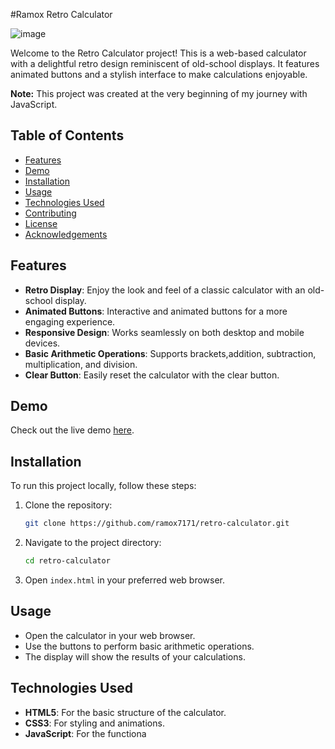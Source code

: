 #Ramox Retro Calculator 

![image](https://github.com/user-attachments/assets/eb9c1b6c-57ee-463d-b9b6-30b9246348f4)



Welcome to the Retro Calculator project! This is a web-based calculator with a delightful retro design reminiscent of old-school displays. It features animated buttons and a stylish interface to make calculations enjoyable.

**Note:** This project was created at the very beginning of my journey with JavaScript.

## Table of Contents

- [Features](#features)
- [Demo](#demo)
- [Installation](#installation)
- [Usage](#usage)
- [Technologies Used](#technologies-used)
- [Contributing](#contributing)
- [License](#license)
- [Acknowledgements](#acknowledgements)

## Features

- **Retro Display**: Enjoy the look and feel of a classic calculator with an old-school display.
- **Animated Buttons**: Interactive and animated buttons for a more engaging experience.
- **Responsive Design**: Works seamlessly on both desktop and mobile devices.
- **Basic Arithmetic Operations**: Supports brackets,addition, subtraction, multiplication, and division.
- **Clear Button**: Easily reset the calculator with the clear button.

## Demo

Check out the live demo [here](link_to_demo).

## Installation

To run this project locally, follow these steps:

1. Clone the repository:
    ```bash
    git clone https://github.com/ramox7171/retro-calculator.git
    ```
2. Navigate to the project directory:
    ```bash
    cd retro-calculator
    ```
3. Open `index.html` in your preferred web browser.

## Usage

- Open the calculator in your web browser.
- Use the buttons to perform basic arithmetic operations.
- The display will show the results of your calculations.

## Technologies Used

- **HTML5**: For the basic structure of the calculator.
- **CSS3**: For styling and animations.
- **JavaScript**: For the functiona
